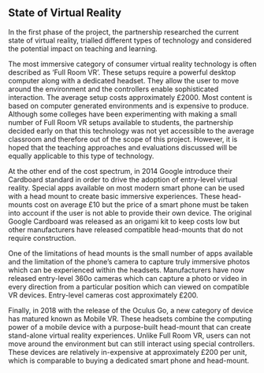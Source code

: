 ## State of Virtual Reality

In the first phase of the project, the partnership researched the current state of virtual reality, trialled different types of technology and considered the potential impact on teaching and learning.

The most immersive category of consumer virtual reality technology is often described as ‘Full Room VR’. These setups require a powerful desktop computer along with a dedicated headset. They allow the user to move around the environment and the controllers enable sophisticated interaction. The average setup costs approximately £2000. Most content is based on computer generated environments and is expensive to produce. Although some colleges have been experimenting with making a small number of Full Room VR setups available to students, the partnership decided early on that this technology was not yet accessible to the average classroom and therefore out of the scope of this project. However, it is hoped that the teaching approaches and evaluations discussed will be equally applicable to this type of technology.

At the other end of the cost spectrum, in 2014 Google introduce their Cardboard standard in order to drive the adoption of entry-level virtual reality. Special apps available on most modern smart phone can be used with a head mount to create basic immersive experiences. These head-mounts cost on average £10 but the price of a smart phone must be taken into account if the user is not able to provide their own device. The original Google Cardboard was released as an origami kit to keep costs low but other manufacturers have released compatible head-mounts that do not require construction.

One of the limitations of head mounts is the small number of apps available and the limitation of the phone’s camera to capture truly immersive photos which can be experienced within the headsets. Manufacturers have now released entry-level 360o cameras which can capture a photo or video in every direction from a particular position which can viewed on compatible VR devices. Entry-level cameras cost approximately £200. 

Finally, in 2018 with the release of the Oculus Go, a new category of device has matured known as Mobile VR. These headsets combine the computing power of a mobile device with a purpose-built head-mount that can create stand-alone virtual reality experiences. Unlike Full Room VR, users can not move around the environment but can still interact using special controllers. These devices are relatively in-expensive at approximately £200 per unit, which is comparable to buying a dedicated smart phone and head-mount.